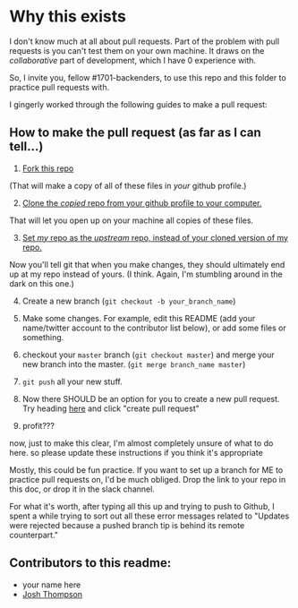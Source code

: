# Why this exists

I don't know much at all about pull requests. Part of the problem with pull requests is you can't test them on your own machine. It draws on the _collaborative_ part of development, which I have 0 experience with.

So, I invite you, fellow #1701-backenders, to use this repo and this folder to practice pull requests with.

I gingerly worked through the following guides to make a pull request:

## How to make the pull request (as far as I can tell...)

1. [Fork this repo](https://help.github.com/articles/fork-a-repo/)

(That will make a copy of all of these files in _your_ github profile.)

2. [Clone the _copied_ repo from your github profile to your computer.](https://help.github.com/articles/fork-a-repo/#step-2-create-a-local-clone-of-your-fork)

That will let you open up on your machine all copies of these files.

3. [Set _my_ repo as the _upstream_ repo, instead of your cloned version of my repo.](https://help.github.com/articles/fork-a-repo/#step-3-configure-git-to-sync-your-fork-with-the-original-spoon-knife-repository)

Now you'll tell git that when you make changes, they should ultimately end up at my repo instead of yours. (I think. Again, I'm stumbling around in the dark on this one.)

4. Create a new branch (`git checkout -b your_branch_name`)

5. Make some changes. For example, edit this README (add your name/twitter account to the contributor list below), or add some files or something.

6. checkout your `master` branch (`git checkout master`) and merge your new branch into the master. (`git merge branch_name master`)

7. `git push` all your new stuff.

8. Now there SHOULD be an option for you to create a new pull request. Try heading [here](https://github.com/josh-works/tiny-projects/pulls) and click "create pull request"

9. profit???

now, just to make this clear, I'm almost completely unsure of what to do here. so please update these instructions if you think it's appropriate

Mostly, this could be fun practice. If you want to set up a branch for ME to practice pull requests on, I'd be much obliged. Drop the link to your repo in this doc, or drop it in the slack channel.


For what it's worth, after typing all this up and trying to push to Github, I spent a while trying to sort out all these error messages related to "Updates were rejected because a pushed branch tip is behind its remote counterpart." 





## Contributors to this readme:

- your name here
- [Josh Thompson](http://twitter.com/josh_works)

